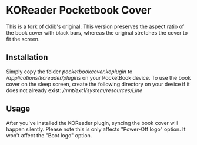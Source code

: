 # KOReader Pocketbook Cover

This is a fork of cklib's original. This version preserves the aspect ratio of the book cover with black bars, whereas the original stretches the cover to fit the screen.

## Installation

Simply copy the folder *pocketbookcover.koplugin* to */applications/koreader/plugins* on your PocketBook device.
To use the book cover on the sleep screen, create the following directory on your device if it does not already exist: */mnt/ext1/system/resources/Line*

## Usage

After you've installed the KOReader plugin, syncing the book cover will happen silently.
Please note this is only affects "Power-Off logo" option. It won't affect the "Boot logo" option.
